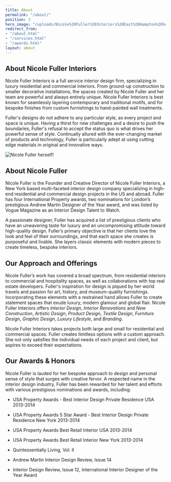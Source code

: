 ```yaml
---
title: About
permalink: "/about/"
position: 3
hero_image: "/uploads/Nicole%20Fuller%20Interiors%20East%20Hampton%20home%20new%20york%20interior%20designer%202-407763.jpg"
redirect_from:
- "/about.html"
- "/services.html"
- "/awards.html"
layout: about
---
```


## About Nicole Fuller Interiors

Nicole Fuller Interiors is a full service interior design firm, specializing in luxury residential and commercial interiors. From ground-up construction to smaller decorative installations, the spaces created by Nicole Fuller and her team are powerful and always entirely unique. Nicole Fuller Interiors is best known for seamlessly layering contemporary and traditional motifs, and for bespoke finishes from custom furnishings to hand-painted wall treatments.

Fuller's designs do not adhere to any particular style, as every project and space is unique. Having a thirst for new challenges and a desire to push the boundaries, Fuller's refusal to accept the status quo is what drives her powerful sense of style. Continually allured with the ever-changing market of products and technology, Fuller is particularly adept at using cutting edge materials in original and innovative ways.

![Nicole Fuller herself!](/uploads/about-nicole-photo.png)

## About Nicole Fuller

Nicole Fuller is the Founder and Creative Director of Nicole Fuller Interiors, a New York based multi-faceted interior design company specializing in high-end residential and commercial design projects in the US and abroad.  Fuller has four International Property awards, two nominations for London’s prestigious Andrew Martin Designer of the Year award, and was listed by Vogue Magazine as an Interior Design Talent to Watch.

A passionate designer, Fuller has acquired a list of prestigious clients who have an unwavering taste for luxury and an uncompromising attitude toward high-quality design. Fuller’s primary objective is that her clients love the look and feel of their surroundings, and that each space she creates is purposeful and livable. She layers classic elements with modern pieces to create timeless, bespoke interiors.

## Our Approach and Offerings

Nicole Fuller’s work has covered a broad spectrum, from residential interiors to commercial and hospitality spaces, as well as collaborations with top real estate developers. Fuller's inspiration for design is piqued by her world travels and passion for art, history, and museum-quality furnishings. Incorporating these elements with a restrained hand allows Fuller to create statement spaces that exude luxury, modern glamour and global flair. Nicole Fuller Interiors offers *Interior Design*, *Interior Renovations* and *New Construction*, *Artistic Design*, *Product Design*, *Textile Design*, *Furniture Design*, *Graphic Design*, *Luxury Lifestyle*, and *Branding*.

Nicole Fuller Interiors takes projects both large and small for residential and commercial spaces. Fuller creates limitless options with a custom approach. She not only satisfies the individual needs of each project and client, but aspires to exceed their expectations.

## Our Awards & Honors

Nicole Fuller is lauded for her bespoke approach to design and personal  sense of style that surges with creative fervor. A respected name in the interior design industry, Fuller has been rewarded for her talent and efforts with various prestigious nominations and awards, including:

* USA Property Awards - Best Interior Design Private Residence USA 2013-2014

* USA Property Awards 5 Star Award - Best Interior Design Private Residence New York 2013-2014

* USA Property Awards Best Retail Interior USA 2013-2014

* USA Property Awards Best Retail Interior New York 2013-2014

* Quintessentially Living, Vol. II

* Andrew Martin Interior Design Review, Issue 14

* Interior Design Review, Issue 12, International Interior Designer of the Year Award